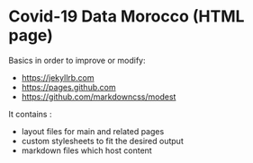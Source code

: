 # Covid-19 Data Morocco (HTML page)

Basics in order to improve or modify:
- https://jekyllrb.com
- https://pages.github.com
- https://github.com/markdowncss/modest

It contains :
- layout files for main and related pages
- custom stylesheets to fit the desired output
- markdown files which host content
